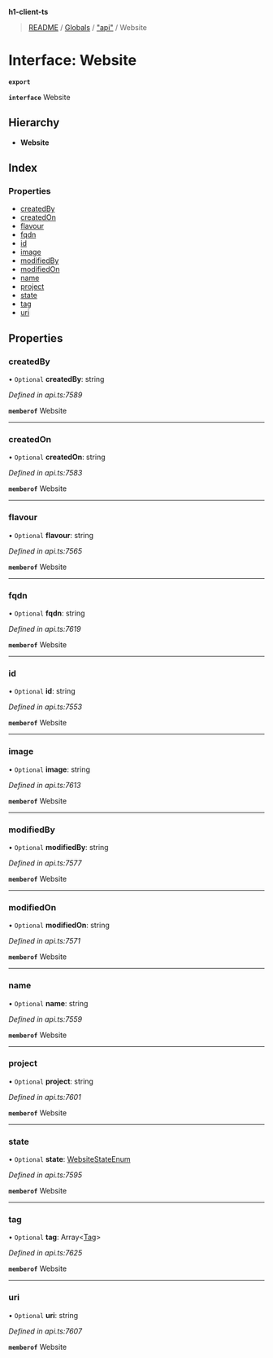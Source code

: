 **h1-client-ts**

> [README](../README.md) / [Globals](../globals.md) / ["api"](../modules/_api_.md) / Website

# Interface: Website

**`export`** 

**`interface`** Website

## Hierarchy

* **Website**

## Index

### Properties

* [createdBy](_api_.website.md#createdby)
* [createdOn](_api_.website.md#createdon)
* [flavour](_api_.website.md#flavour)
* [fqdn](_api_.website.md#fqdn)
* [id](_api_.website.md#id)
* [image](_api_.website.md#image)
* [modifiedBy](_api_.website.md#modifiedby)
* [modifiedOn](_api_.website.md#modifiedon)
* [name](_api_.website.md#name)
* [project](_api_.website.md#project)
* [state](_api_.website.md#state)
* [tag](_api_.website.md#tag)
* [uri](_api_.website.md#uri)

## Properties

### createdBy

• `Optional` **createdBy**: string

*Defined in api.ts:7589*

**`memberof`** Website

___

### createdOn

• `Optional` **createdOn**: string

*Defined in api.ts:7583*

**`memberof`** Website

___

### flavour

• `Optional` **flavour**: string

*Defined in api.ts:7565*

**`memberof`** Website

___

### fqdn

• `Optional` **fqdn**: string

*Defined in api.ts:7619*

**`memberof`** Website

___

### id

• `Optional` **id**: string

*Defined in api.ts:7553*

**`memberof`** Website

___

### image

• `Optional` **image**: string

*Defined in api.ts:7613*

**`memberof`** Website

___

### modifiedBy

• `Optional` **modifiedBy**: string

*Defined in api.ts:7577*

**`memberof`** Website

___

### modifiedOn

• `Optional` **modifiedOn**: string

*Defined in api.ts:7571*

**`memberof`** Website

___

### name

• `Optional` **name**: string

*Defined in api.ts:7559*

**`memberof`** Website

___

### project

• `Optional` **project**: string

*Defined in api.ts:7601*

**`memberof`** Website

___

### state

• `Optional` **state**: [WebsiteStateEnum](../enums/_api_.websitestateenum.md)

*Defined in api.ts:7595*

**`memberof`** Website

___

### tag

• `Optional` **tag**: Array\<[Tag](_api_.tag.md)>

*Defined in api.ts:7625*

**`memberof`** Website

___

### uri

• `Optional` **uri**: string

*Defined in api.ts:7607*

**`memberof`** Website
